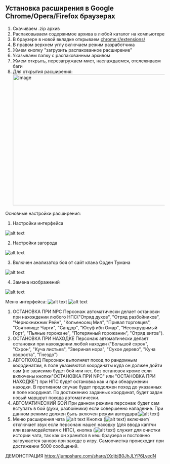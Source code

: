 <h2>Установка расширения в Google Chrome/Opera/Firefox браузерах</h2>

1. Скачиваем .zip архив
2. Распаковываем содержимое архива в любой каталог на компьютере
3. В браузере в новой вкладке открываем [chrome://extensions/](chrome://extensions/)
4. В правом верхнем углу включаем режим разработчика
5. Жмем кнопку "загрузить распакованное расширение"
6. Указываем папку с распакованным архивом
7. Жмем открыть, перезагружаем мист, наслаждаемся, отслеживаем баги
8. Для открытия расширения:<img width="656" height="414" alt="image" src="https://github.com/user-attachments/assets/34cb2ec0-bc37-4f67-8d93-500915373ce0" />


Основные настройки расширения:
1. Настройки интерфейса
   
![alt text](image-1.png)

2. Настройки загорода

![alt text](image-2.png)

3. Включен анализатор боя от сайт клана Орден Тумана

![alt text](image-3.png)

4. Замена изображений

![alt text](image-4.png)


Меню интерфейса:
![alt text](image-5.png)
![alt text](image-6.png)
1. ОСТАНОВКА ПРИ NPC
Персонаж автоматически делает остановки при нахождении любого НПС("Отряд духов", "Отряд разбойников", "Чернокнижник Рейн", "Копьеносец Мил", "Привал торговцев", "Святилище Чарги", "Сандор", "Юсуф ибн Омар", "Несокрушимый Горт", "Пьяные горожане", "Потерянный горожанин", "Отряд витов").
2. ОСТАНОВКА ПРИ НАХОДКЕ
Персонаж автоматически делает остановки при нахождении любой находки ("Большой схрон", "Схрон", "Куча листьев", "Звериная нора", "Сухое дерево", "Куча хвороста", "Гнездо")
3. АВТОПОХОД
Персонаж выполняет поход по рандомным координатам, в поле указывются координаты куда он должен дойти сам (не зависимо будет бой или нет, без остановок кроме если включены кнопки"ОСТАНОВКА ПРИ NPC" или "ОСТАНОВКА ПРИ НАХОДКЕ") при НПС будет остановка как и при обнаружении находки. В противном случае будет продолжен поход до указанных в поле координат. По достижению заданных координат, будет задан новый маршрут похода автоматически.
4. АВТОМАТИЧЕСКИЙ БОЙ
При данном режиме персонаж будет сам вступать в бой (духи, разбойники) если совершенно нападение. При данном режиме должен быть включен режим автоудара(![alt text](image-7.png))
5. Меню расширения чата ![alt text](image-8.png)
Кнопка (![alt text]([image-9.png](https://www.mediafire.com/view/7i4eqwrwegx4ojp/mist-demo.gif/file))) включает/отключает звук если персонаж нашел находку (для ввода каптчи или взаимодействия с НПС), кнопка (![alt text](image-10.png)) служит для очистки истории чата, так как он хранится в кеш браузера и постоянно загружается заново при заходе в игру. Самоочистка происходит при достижении 5000 сообщений.

ДЕМОНСТРАЦИЯ
https://jumpshare.com/share/tXdjbjB0JhJLYP6LyedN
